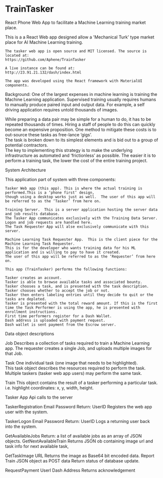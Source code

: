 # TrainTasker
React Phone Web App to facilitate a Machine Learning training market place.

This is a a React Web app designed allow a 'Mechanical Turk' type market place for AI Machine Learning training.

    The tasker web app is open source and MIT licensed. The source is located at:
    https://github.com/Aphene/TrainTasker

    A live instance can be found at:
    http://23.91.21.132/dash/index.html

    The app was developed using the React framework with MaterialUI components.
    
Background:
One of the largest expenses in machine learning is training the Machine Learning application. 
Supervised training usually requires humans to manually produce paired input and output data. For example, 
a self driving application requires untold thousands of images.

While preparing a data pair may be simple for a human to do, it has to be repeated thousands of times. 
Hiring a staff of people to do this can quickly become an expensive proposition. 
One method to mitigate these costs is to out-source these tasks as free-lance ‘gigs’.  
The task is broken down to its simplest elements and is bid out to a group of potential contractors.  
The key to implementing this strategy is to make the underlying infrastructure as automated and ‘frictionless’ as possible. 
The easier it is to perform a training task, the lower the cost of the entire training project.

System Architecture

This application part of system with three components:

    Tasker Web app (this app). This is where the actual training is performed.This is a ‘phone first’ design, 
    though using a desktop works just as well.  The user of this app will be referred to as the ‘Tasker’ from here on.

    Training Server.  This is a server application hosting the server data and job results database. 
    The Tasker App communicates exclusively with the Training Data Server. Logon and job requests are handled here. 
    The Task Requester App will alse exclusively communicate with this server.

    Machine Learning Task Requester App.  This is the client piece for the Machine Learning Task Requester.  
    This is for the developer who wants training data for his ML application and is willing to pay to have it created. 
    The user of this app will be referred to as the ‘Requester’ from here on.
    
    This app (TrainTasker) performs the following functions:
    
    Tasker creates an account.
    Tasker is able to browse available tasks and associated bounty.
    Tasker chooses a task, and is presented with the task description.
    Tasker chooses whether to accept the job or not.
    Tasker then enters labeling entries until they decide to quit or the tasks are depleted.
    Tasker is presented with the total reward amount. If this is the first time the Task Performer is using the app, he is presented with enrollment instructions.
    First time performers register for a Dash Wallet.
    Dash address is uploaded with payment request.
    Dash wallet is sent payment from the Escrow server.


Data object descriptions

Job
Describes a collection of tasks required to train a Machine Learning app. 
The requester creates a single Job, and uploads multiple images for that Job.

Task
One individual task (one image that needs to be highlighted).  
This task object describes the resources required to perform the task. 
Multiple taskers (tasker web app users) may perform the same task.

Train
This object contains the result of a tasker performing a particular task. 
i.e. highlight coordinates: x, y, width, height.
    



Tasker App Api calls to the server

TaskerRegistration
  Email
  Password
  Return: UserID
  Registers the web app user with the system.

TaskerLogon
  Email
  Password
  Return: UserID
  Logs a returning user back into the system.

GetAvailableJobs
  Return: a list of available jobs as an array of JSON objects.
  GetNextAvailableTrain
  Returns JSON ob containing image url and task info for next available task,

GetTaskImage
     URL  Returns the image as Base64 bit encoded data.
    Report
    Train JSON object as POST data
    Return status of database update.

RequestPayment
    UserI
    Dash Address
    Returns acknowledgement


    
    

    
